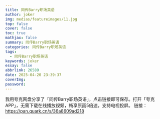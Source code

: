 ```yaml
---
title: 同传Barry职场英语
author: joker
img: medias/featureimages/11.jpg
top: false
cover: false
toc: true
mathjax: false
summary: 同传Barry职场英语
categories: 同传Barry职场英语
tags:
  - 同传Barry职场英语
keywords: joker
essay: false
abbrlink: 26589
date: 2025-04-20 23:39:37
coverImg:
password:
---
```


我用夸克网盘分享了「同传Barry职场英语」，点击链接即可保存。打开「夸克APP」，无需下载在线播放视频，畅享原画5倍速，支持电视投屏。
链接：https://pan.quark.cn/s/36a8609ad218
